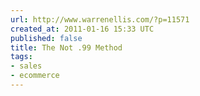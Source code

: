 ```yaml
---
url: http://www.warrenellis.com/?p=11571
created_at: 2011-01-16 15:33 UTC
published: false
title: The Not .99 Method
tags:
- sales
- ecommerce
---
```



